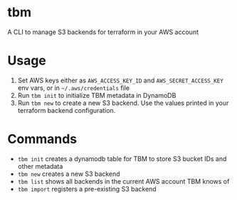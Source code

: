 # tbm
A CLI to manage S3 backends for terraform in your AWS account

# Usage

1. Set AWS keys either as `AWS_ACCESS_KEY_ID` and `AWS_SECRET_ACCESS_KEY` env vars, or in `~/.aws/credentials` file
2. Run `tbm init` to initialize TBM metadata in DynamoDB
3. Run `tbm new` to create a new S3 backend. Use the values printed in your terraform backend configuration. 

# Commands

- `tbm init` creates a dynamodb table for TBM to store S3 bucket IDs and other metadata
- `tbm new` creates a new S3 backend
- `tbm list` shows all backends in the current AWS account TBM knows of
- `tbm import` registers a pre-existing S3 backend
